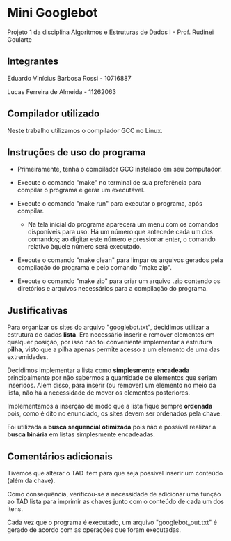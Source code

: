 # Mini Googlebot

Projeto 1 da disciplina Algoritmos e Estruturas de Dados I - Prof. Rudinei Goularte

## Integrantes

Eduardo Vinícius Barbosa Rossi - 10716887

Lucas Ferreira de Almeida - 11262063

## Compilador utilizado

Neste trabalho utilizamos o compilador GCC no Linux.

## Instruções de uso do programa

- Primeiramente, tenha o compilador GCC instalado em seu computador.

- Execute o comando "make" no terminal de sua preferência para compilar o programa e gerar um executável.

- Execute o comando "make run" para executar o programa, após compilar.

  - Na tela inicial do programa aparecerá um menu com os comandos disponíveis para uso. Há um número que antecede cada um dos comandos; ao digitar este número e pressionar enter, o comando relativo àquele número será executado.

- Execute o comando "make clean" para limpar os arquivos gerados pela compilação do programa e pelo comando "make zip".

- Execute o comando "make zip" para criar um arquivo .zip contendo os diretórios e arquivos necessários para a compilação do programa.

## Justificativas

Para organizar os sites do arquivo "googlebot.txt", decidimos utilizar a estrutura de dados **lista**. Era necessário inserir e remover elementos em qualquer posição, por isso não foi conveniente implementar a estrutura **pilha**, visto que a pilha apenas permite acesso a um elemento de uma das extremidades.

Decidimos implementar a lista como **simplesmente encadeada** principalmente por não sabermos a quantidade de elementos que seriam inseridos. Além disso, para inserir (ou remover) um elemento no meio da lista, não há a necessidade de mover os elementos posteriores.

Implementamos a inserção de modo que a lista fique sempre **ordenada** pois, como é dito no enunciado, os sites devem ser ordenados pela chave.

Foi utilizada a **busca sequencial otimizada** pois não é possível realizar a **busca binária** em listas simplesmente encadeadas.

## Comentários adicionais

Tivemos que alterar o TAD item para que seja possível inserir um conteúdo (além da chave).

Como consequência, verificou-se a necessidade de adicionar uma função ao TAD lista para imprimir as chaves junto com o conteúdo de cada um dos itens.

Cada vez que o programa é executado, um arquivo "googlebot_out.txt" é gerado de acordo com as operações que foram executadas.
